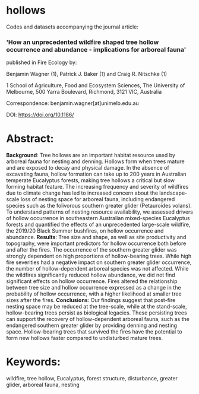 # hollows

Codes and datasets accompanying the journal article:

### 'How an unprecedented wildfire shaped tree hollow occurrence and abundance - implications for arboreal fauna'

published in Fire Ecology by:

Benjamin Wagner (1), Patrick J. Baker (1) and Craig R. Nitschke (1) 

1 School of Agriculture, Food and Ecosystem Sciences, The University of Melbourne, 500 Yarra Boulevard, Richmond, 3121 VIC, Australia

Correspondence: benjamin.wagner[at]unimelb.edu.au

DOI: https://doi.org/10.1186/

# Abstract:

**Background**: Tree hollows are an important habitat resource used by arboreal fauna for nesting and denning. Hollows form when trees mature and are exposed to decay and physical damage. In the absence of excavating fauna, hollow formation can take up to 200 years in Australian temperate Eucalyptus forests, making tree hollows a critical but slow forming habitat feature. The increasing frequency and severity of wildfires due to climate change has led to increased concern about the landscape-scale loss of nesting space for arboreal fauna, including endangered species such as the folivorous southern greater glider (Petauroides volans). To understand patterns of nesting resource availability, we assessed drivers of hollow occurrence in southeastern Australian mixed-species Eucalyptus forests and quantified the effects of an unprecedented large-scale wildfire, the 2019/20 Black Summer bushfires, on hollow occurrence and abundance.
**Results**: Tree size and shape, as well as site productivity and topography, were important predictors for hollow occurrence both before and after the fires. The occurrence of the southern greater glider was strongly dependent on high proportions of hollow-bearing trees. While high fire severities had a negative impact on southern greater glider occurrence, the number of hollow-dependent arboreal species was not affected. While the wildfires significantly reduced hollow abundance, we did not find significant effects on hollow occurrence. Fires altered the relationship between tree size and hollow occurrence expressed as a change in the probability of hollow occurrence, with a higher likelihood at smaller tree sizes after the fires.
**Conclusions**: Our findings suggest that post-fire nesting space may be reduced at the tree-scale, while at the stand-scale, hollow-bearing trees persist as biological legacies. These persisting trees can support the recovery of hollow-dependent arboreal fauna, such as the endangered southern greater glider by providing denning and nesting space. Hollow-bearing trees that survived the fires have the potential to form new hollows faster compared to undisturbed mature trees.


# Keywords: 
wildfire, tree hollow, Eucalyptus, forest structure, disturbance, greater glider, arboreal fauna, nesting
